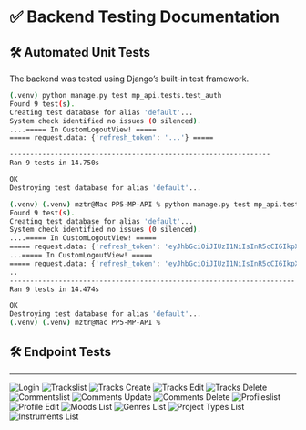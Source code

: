 # ✅ Backend Testing Documentation

## 🛠 Automated Unit Tests

The backend was tested using Django’s built-in test framework.

```sh
(.venv) python manage.py test mp_api.tests.test_auth
Found 9 test(s).
Creating test database for alias 'default'...
System check identified no issues (0 silenced).
....===== In CustomLogoutView! =====
===== request.data: {'refresh_token': '...'} =====

----------------------------------------------------------------
Ran 9 tests in 14.750s

OK
Destroying test database for alias 'default'...

```

```sh
(.venv) (.venv) mztr@Mac PP5-MP-API % python manage.py test mp_api.tests.test_auth
Found 9 test(s).
Creating test database for alias 'default'...
System check identified no issues (0 silenced).
....===== In CustomLogoutView! =====
===== request.data: {'refresh_token': 'eyJhbGciOiJIUzI1NiIsInR5cCI6IkpXVCJ9.eyJ0b2tlbl90eXBlIjoicmVmcmVzaCIsImV4cCI6MTczOTE1NDQ4MCwiaWF0IjoxNzM5MDY4MDgwLCJqdGkiOiIxZWIwYWU5YjBiY2I0MzVjYWU5YmI1OTUwNDYyNWFlYSIsInVzZXJfaWQiOjF9.tol4vugW0cmYGsjEDBGIu9HboMRf1RUWE2fIqfQoK4I'} =====
...===== In CustomLogoutView! =====
===== request.data: {'refresh_token': 'eyJhbGciOiJIUzI1NiIsInR5cCI6IkpXVCJ9.eyJ0b2tlbl90eXBlIjoicmVmcmVzaCIsImV4cCI6MTczOTE1NDQ4NywiaWF0IjoxNzM5MDY4MDg3LCJqdGkiOiJiNGZlZWRjNzExMWM0ZjY1OThjZDQxNTQzNjA2ZTA4NiIsInVzZXJfaWQiOjF9.ReGuFYRSty6ZwaadROOjuhlX4jyKk0ObsAvAuI_9flc'} =====
..
----------------------------------------------------------------------
Ran 9 tests in 14.474s

OK
Destroying test database for alias 'default'...
(.venv) (.venv) mztr@Mac PP5-MP-API %
```

## 🛠 Endpoint Tests

---

![Login](documents/tests/login.png)
![Trackslist](documents/tests/trackslist.png)
![Tracks Create](documents/tests/trackscreate.png)
![Tracks Edit](documents/tests/tracksedit.png)
![Tracks Delete](documents/tests/tracksdelete.png)
![Commentslist](documents/tests/commentsget.png)
![Comments Update](documents/tests/commentsupdate.png)
![Comments Delete](documents/tests/commentsdelete.png)
![Profileslist](documents/tests/profilesget.png)
![Profile Edit](documents/tests/profileupdate.png)
![Moods List](documents/tests/genresget.png)
![Genres List](documents/tests/moodsget.png)
![Project Types List](documents/tests/projecttypesget.png)
![Instruments List](documents/tests/instrumentsget.png)
